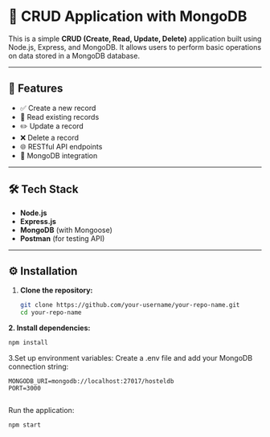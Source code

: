 # 🚀 CRUD Application with MongoDB

This is a simple **CRUD (Create, Read, Update, Delete)** application built using Node.js, Express, and MongoDB. It allows users to perform basic operations on data stored in a MongoDB database.

---

## 📂 Features

- ✅ Create a new record
- 📖 Read existing records
- ✏️ Update a record
- ❌ Delete a record
- 🌐 RESTful API endpoints
- 💾 MongoDB integration

---

## 🛠 Tech Stack

- **Node.js**
- **Express.js**
- **MongoDB** (with Mongoose)
- **Postman** (for testing API)

---

## ⚙️ Installation

1. **Clone the repository:**
   ```bash
   git clone https://github.com/your-username/your-repo-name.git
   cd your-repo-name
**2. Install dependencies:**
```bash
npm install

```
3.Set up environment variables:
Create a .env file and add your MongoDB connection string:

```
MONGODB_URI=mongodb://localhost:27017/hosteldb
PORT=3000


```
Run the application:
```
npm start
```
   
